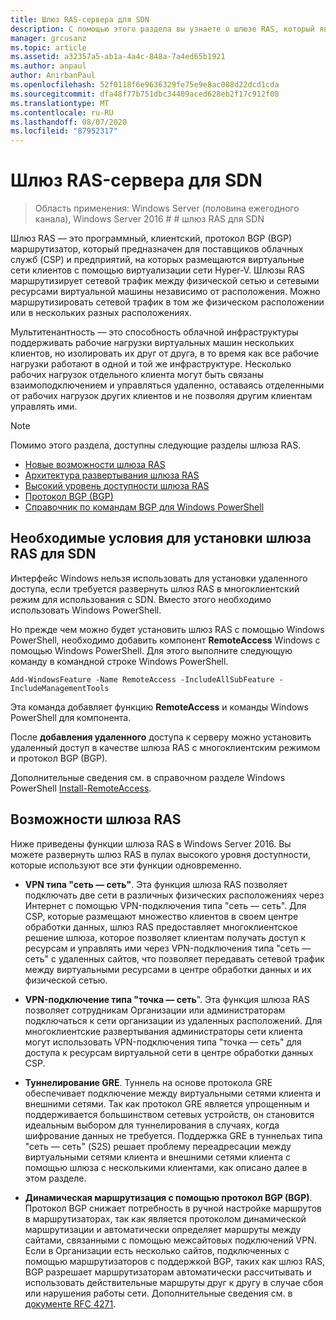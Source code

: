 ```yaml
---
title: Шлюз RAS-сервера для SDN
description: С помощью этого раздела вы узнаете о шлюзе RAS, который является маршрутизатором на основе программного обеспечения, клиентом протокол BGP (BGP) в Windows Server 2016.
manager: grcusanz
ms.topic: article
ms.assetid: a32357a5-ab1a-4a4c-848a-7a4ed65b1921
ms.author: anpaul
author: AnirbanPaul
ms.openlocfilehash: 52f0118f6e9636329fe75e9e8ac008d22dcd1cda
ms.sourcegitcommit: dfa48f77b751dbc34409aced628eb2f17c912f08
ms.translationtype: MT
ms.contentlocale: ru-RU
ms.lasthandoff: 08/07/2020
ms.locfileid: "87952317"
---
```

# <a name="ras-gateway-for-sdn"></a>Шлюз RAS-сервера для SDN

>Область применения: Windows Server (половина ежегодного канала), Windows Server 2016 # # шлюз RAS для SDN


Шлюз RAS — это программный, клиентский, протокол BGP (BGP) маршрутизатор, который предназначен для поставщиков облачных служб (CSP) и предприятий, на которых размещаются виртуальные сети клиентов с помощью виртуализации сети Hyper-V. Шлюзы RAS маршрутизирует сетевой трафик между физической сетью и сетевыми ресурсами виртуальной машины независимо от расположения. Можно маршрутизировать сетевой трафик в том же физическом расположении или в нескольких разных расположениях.

Мультитенантность — это способность облачной инфраструктуры поддерживать рабочие нагрузки виртуальных машин нескольких клиентов, но изолировать их друг от друга, в то время как все рабочие нагрузки работают в одной и той же инфраструктуре. Несколько рабочих нагрузок отдельного клиента могут быть связаны взаимоподключением и управляться удаленно, оставаясь отделенными от рабочих нагрузок других клиентов и не позволяя другим клиентам управлять ими.


> [!NOTE]
> Помимо этого раздела, доступны следующие разделы шлюза RAS.
>
> -   [Новые возможности шлюза RAS](../../../sdn/technologies/network-function-virtualization/What-s-New-in-RAS-Gateway.md)
> -   [Архитектура развертывания шлюза RAS](../../../sdn/technologies/network-function-virtualization/RAS-Gateway-Deployment-Architecture.md)
> -   [Высокий уровень доступности шлюза RAS](../../../sdn/technologies/network-function-virtualization/RAS-Gateway-High-Availability.md)
> -   [Протокол BGP &#40;BGP&#41;](../../../../remote/remote-access/bgp/Border-Gateway-Protocol-BGP.md)
> -   [Справочник по командам BGP для Windows PowerShell](../../../../remote/remote-access/bgp/BGP-Windows-PowerShell-Command-Reference.md)


## <a name="prerequisites-for-installing-ras-gateway-for-sdn"></a>Необходимые условия для установки шлюза RAS для SDN
Интерфейс Windows нельзя использовать для установки удаленного доступа, если требуется развернуть шлюз RAS в многоклиентский режим для использования с SDN. Вместо этого необходимо использовать Windows PowerShell.

Но прежде чем можно будет установить шлюз RAS с помощью Windows PowerShell, необходимо добавить компонент **RemoteAccess** Windows с помощью Windows PowerShell. Для этого выполните следующую команду в командной строке Windows PowerShell.

`Add-WindowsFeature -Name RemoteAccess -IncludeAllSubFeature -IncludeManagementTools`

Эта команда добавляет функцию **RemoteAccess** и команды Windows PowerShell для компонента.

После **добавления удаленного** доступа к серверу можно установить удаленный доступ в качестве шлюза RAS с многоклиентским режимом и протокол BGP (BGP).

Дополнительные сведения см. в справочном разделе Windows PowerShell [Install-RemoteAccess](https://technet.microsoft.com/library/hh918408.aspx).

## <a name="ras-gateway-features"></a>Возможности шлюза RAS
Ниже приведены функции шлюза RAS в Windows Server 2016. Вы можете развернуть шлюз RAS в пулах высокого уровня доступности, которые используют все эти функции одновременно.

-   **VPN типа "сеть — сеть"**. Эта функция шлюза RAS позволяет подключать две сети в различных физических расположениях через Интернет с помощью VPN-подключения типа "сеть — сеть". Для CSP, которые размещают множество клиентов в своем центре обработки данных, шлюз RAS предоставляет многоклиентское решение шлюза, которое позволяет клиентам получать доступ к ресурсам и управлять ими через VPN-подключения типа "сеть — сеть" с удаленных сайтов, что позволяет передавать сетевой трафик между виртуальными ресурсами в центре обработки данных и их физической сетью.

-   **VPN-подключение типа "точка — сеть**". Эта функция шлюза RAS позволяет сотрудникам Организации или администраторам подключаться к сети организации из удаленных расположений.  Для многоклиентские развертывания администраторы сети клиента могут использовать VPN-подключения типа "точка — сеть" для доступа к ресурсам виртуальной сети в центре обработки данных CSP.

-   **Туннелирование GRE**. Туннель на основе протокола GRE обеспечивает подключение между виртуальными сетями клиента и внешними сетями. Так как протокол GRE является упрощенным и поддерживается большинством сетевых устройств, он становится идеальным выбором для туннелирования в случаях, когда шифрование данных не требуется. Поддержка GRE в туннельах типа "сеть — сеть" (S2S) решает проблему переадресации между виртуальными сетями клиента и внешними сетями клиента с помощью шлюза с несколькими клиентами, как описано далее в этом разделе.

-   **Динамическая маршрутизация с помощью протокол BGP (BGP)**. Протокол BGP снижает потребность в ручной настройке маршрутов в маршрутизаторах, так как является протоколом динамической маршрутизации и автоматически определяет маршруты между сайтами, связанными с помощью межсайтовых подключений VPN. Если в Организации есть несколько сайтов, подключенных с помощью маршрутизаторов с поддержкой BGP, таких как шлюз RAS, BGP разрешает маршрутизаторам автоматически рассчитывать и использовать действительные маршруты друг к другу в случае сбоя или нарушения работы сети. Дополнительные сведения см. в [документе RFC 4271](https://tools.ietf.org/html/rfc4271).





